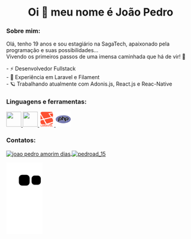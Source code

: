<h1 align="center">Oi 👋 meu nome é João Pedro</h1>
<p>
<h3 align="left">Sobre mim:</h3>
  Olá, tenho 19 anos e sou estagiário na SagaTech, apaixonado pela programação e suas possibilidades...
  <br>
  Vivendo os primeiros passos de uma imensa caminhada que há de vir! 🚀
</p>
- ⚡ Desenvolvedor Fullstack
<br>
- 🔭 Experiência em Laravel e Filament
<br>
- 🪐 Trabalhando atualmente com Adonis.js, React.js e Reac-Native

<h3 align="left">Linguagens e ferramentas:</h3>
<p align="left">
  <a href="https://adonisjs.com/" target="_blank" rel="noreferrer">
    <img src="https://cdn.jsdelivr.net/gh/devicons/devicon/icons/adonisjs/adonisjs-original.svg" width="40" height="40"/>
  </a>
  <a href="https://pt-br.reactjs.org/" target="_blank" rel="noreferrer">
    <img src="https://cdn.jsdelivr.net/gh/devicons/devicon/icons/react/react-original.svg" width="40" height="40"/>
  </a>
  <a href="https://laravel.com/" target="_blank" rel="noreferrer"> <img src="https://raw.githubusercontent.com/devicons/devicon/master/icons/laravel/laravel-plain-wordmark.svg" alt="laravel" width="40" height="40" />
  </a>
  <a href="https://www.php.net" target="_blank" rel="noreferrer">
    <img src="https://raw.githubusercontent.com/devicons/devicon/master/icons/php/php-original.svg" alt="php" width="40" height="40" />
  </a>
</p>

<p>
<!--   <h3 align="left">Estou aprendendo</h3>
  
  <a href="https://developer.mozilla.org/pt-BR/docs/Web/JavaScript" target="_blank" rel="noreferrer"><img src="https://cdn.jsdelivr.net/gh/devicons/devicon/icons/javascript/javascript-original.svg" width="40" height="40" /></a>
</p>

<p>
  <img align="left" src="https://github-readme-stats.vercel.app/api/top-langs?username=joa0-pedro&show_icons=true&theme=dracula&locale=pt-br&layout=compact" alt="joa0-pedro" height="157" width="330"/>
</p>
<p>&nbsp;
  <img align="center" src="https://github-readme-stats.vercel.app/api?username=joa0-pedro&show_icons=true&theme=dracula&locale=pt-br" alt="joa0-pedro" width="400"/>
</p> -->

<h3 align="left">Contatos:</h3>
<p align="left">
  <a href="https://www.linkedin.com/in/jo%C3%A3o-pedro-amorim-dias-247552249/" target="blank">
    <img align="center" src="https://raw.githubusercontent.com/rahuldkjain/github-profile-readme-generator/master/src/images/icons/Social/linked-in-alt.svg" alt="joao pedro amorim dias" height="30" width="40" />
  </a>
  <a href="https://instagram.com/pedroad_15" target="blank">
    <img align="center" src="https://raw.githubusercontent.com/rahuldkjain/github-profile-readme-generator/master/src/images/icons/Social/instagram.svg" alt="pedroad_15" height="30" width="40" />
  </a>
</p>

![Snake animation](https://github.com/joa0-pedro/joa0-pedro/blob/output/github-contribution-grid-snake.svg)
